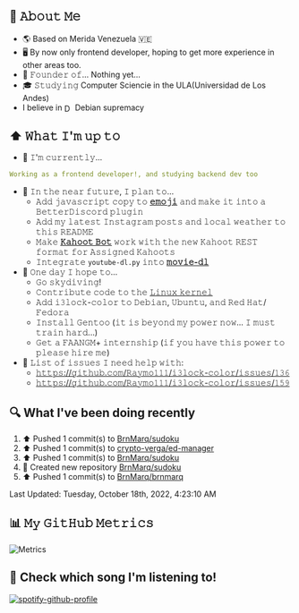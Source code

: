 ## 📖 𝙰𝚋𝚘𝚞𝚝 𝙼𝚎
- 🌎 Based on Merida Venezuela 🇻🇪 
- 🖥 By now only frontend developer, hoping to get more experience in other areas too.
- 💼 𝙵𝚘𝚞𝚗𝚍𝚎𝚛 𝚘𝚏... Nothing yet...
- 🎓 𝚂𝚝𝚞𝚍𝚢𝚒𝚗𝚐 Computer Sciencie in the ULA(Universidad de Los Andes)
- I believe in [<img src="https://www.debian.org/logos/openlogo-nd.svg" height="15em" align="center" alt="Debian Logo" title="Debian Logo"/>](https://www.debian.org/index.es.html) Debian supremacy 

## ⬆ 𝚆𝚑𝚊𝚝 𝙸'𝚖 𝚞𝚙 𝚝𝚘
- 🔨 𝙸'𝚖 𝚌𝚞𝚛𝚛𝚎𝚗𝚝𝚕𝚢...
```yaml
Working as a frontend developer!, and studying backend dev too
```
<!-- - 🔨 𝙸'𝚖 𝚌𝚞𝚛𝚛𝚎𝚗𝚝𝚕𝚢 𝚍𝚘𝚒𝚗𝚐 𝚊𝚗 𝚒𝚗𝚝𝚎𝚛𝚗𝚜𝚑𝚒𝚙 𝚊𝚝 𝚂𝚘𝚗𝚢 𝙿𝚕𝚊𝚢𝚜𝚝𝚊𝚝𝚒𝚘𝚗! -->
<!-- - 🔨 𝙸’𝚖 𝚌𝚞𝚛𝚛𝚎𝚗𝚝𝚕𝚢 𝚠𝚘𝚛𝚔𝚒𝚗𝚐 𝚘𝚗 𝚊 𝚗𝚎𝚠 [**𝚒𝟹𝚕𝚘𝚌𝚔-𝚌𝚘𝚕𝚘𝚛**](https://github.com/Raymo111/i3lock-color) 𝚛𝚎𝚕𝚎𝚊𝚜𝚎 -->
- 🎯 𝙸𝚗 𝚝𝚑𝚎 𝚗𝚎𝚊𝚛 𝚏𝚞𝚝𝚞𝚛𝚎, 𝙸 𝚙𝚕𝚊𝚗 𝚝𝚘...
	- 𝙰𝚍𝚍 𝚓𝚊𝚟𝚊𝚜𝚌𝚛𝚒𝚙𝚝 𝚌𝚘𝚙𝚢 𝚝𝚘 [**𝚎𝚖𝚘𝚓𝚒**](https://github.com/Raymo111/emoji) 𝚊𝚗𝚍 𝚖𝚊𝚔𝚎 𝚒𝚝 𝚒𝚗𝚝𝚘 𝚊 𝙱𝚎𝚝𝚝𝚎𝚛𝙳𝚒𝚜𝚌𝚘𝚛𝚍 𝚙𝚕𝚞𝚐𝚒𝚗
	- 𝙰𝚍𝚍 𝚖𝚢 𝚕𝚊𝚝𝚎𝚜𝚝 𝙸𝚗𝚜𝚝𝚊𝚐𝚛𝚊𝚖 𝚙𝚘𝚜𝚝𝚜 𝚊𝚗𝚍 𝚕𝚘𝚌𝚊𝚕 𝚠𝚎𝚊𝚝𝚑𝚎𝚛 𝚝𝚘 𝚝𝚑𝚒𝚜 𝚁𝙴𝙰𝙳𝙼𝙴
	- 𝙼𝚊𝚔𝚎 [**𝙺𝚊𝚑𝚘𝚘𝚝 𝙱𝚘𝚝**](https://github.com/Raymo111/kahoot-answer-bot) 𝚠𝚘𝚛𝚔 𝚠𝚒𝚝𝚑 𝚝𝚑𝚎 𝚗𝚎𝚠 𝙺𝚊𝚑𝚘𝚘𝚝 𝚁𝙴𝚂𝚃 𝚏𝚘𝚛𝚖𝚊𝚝 𝚏𝚘𝚛 𝙰𝚜𝚜𝚒𝚐𝚗𝚎𝚍 𝙺𝚊𝚑𝚘𝚘𝚝𝚜
	- 𝙸𝚗𝚝𝚎𝚐𝚛𝚊𝚝𝚎 `youtube-dl.py` 𝚒𝚗𝚝𝚘 [**𝚖𝚘𝚟𝚒𝚎-𝚍𝚕**](https://github.com/Raymo111/movie-dl)
- 🤞 𝙾𝚗𝚎 𝚍𝚊𝚢 𝙸 𝚑𝚘𝚙𝚎 𝚝𝚘...
	- 𝙶𝚘 𝚜𝚔𝚢𝚍𝚒𝚟𝚒𝚗𝚐!
	- 𝙲𝚘𝚗𝚝𝚛𝚒𝚋𝚞𝚝𝚎 𝚌𝚘𝚍𝚎 𝚝𝚘 𝚝𝚑𝚎 [𝙻𝚒𝚗𝚞𝚡 𝚔𝚎𝚛𝚗𝚎𝚕](https://github.com/torvalds/linux)
	- 𝙰𝚍𝚍 𝚒𝟹𝚕𝚘𝚌𝚔-𝚌𝚘𝚕𝚘𝚛 𝚝𝚘 𝙳𝚎𝚋𝚒𝚊𝚗, 𝚄𝚋𝚞𝚗𝚝𝚞, 𝚊𝚗𝚍 𝚁𝚎𝚍 𝙷𝚊𝚝/𝙵𝚎𝚍𝚘𝚛𝚊
	- 𝙸𝚗𝚜𝚝𝚊𝚕𝚕 𝙶𝚎𝚗𝚝𝚘𝚘 (𝚒𝚝 𝚒𝚜 𝚋𝚎𝚢𝚘𝚗𝚍 𝚖𝚢 𝚙𝚘𝚠𝚎𝚛 𝚗𝚘𝚠... 𝙸 𝚖𝚞𝚜𝚝 𝚝𝚛𝚊𝚒𝚗 𝚑𝚊𝚛𝚍...)
	- 𝙶𝚎𝚝 𝚊 𝙵𝙰𝙰𝙽𝙶𝙼+ 𝚒𝚗𝚝𝚎𝚛𝚗𝚜𝚑𝚒𝚙 (𝚒𝚏 𝚢𝚘𝚞 𝚑𝚊𝚟𝚎 𝚝𝚑𝚒𝚜 𝚙𝚘𝚠𝚎𝚛 𝚝𝚘 𝚙𝚕𝚎𝚊𝚜𝚎 𝚑𝚒𝚛𝚎 𝚖𝚎)
- 🤔 𝙻𝚒𝚜𝚝 𝚘𝚏 𝚒𝚜𝚜𝚞𝚎𝚜 𝙸 𝚗𝚎𝚎𝚍 𝚑𝚎𝚕𝚙 𝚠𝚒𝚝𝚑:
	- [𝚑𝚝𝚝𝚙𝚜://𝚐𝚒𝚝𝚑𝚞𝚋.𝚌𝚘𝚖/𝚁𝚊𝚢𝚖𝚘𝟷𝟷𝟷/𝚒𝟹𝚕𝚘𝚌𝚔-𝚌𝚘𝚕𝚘𝚛/𝚒𝚜𝚜𝚞𝚎𝚜/𝟷𝟹𝟼](https://github.com/Raymo111/i3lock-color/issues/136)
	- [𝚑𝚝𝚝𝚙𝚜://𝚐𝚒𝚝𝚑𝚞𝚋.𝚌𝚘𝚖/𝚁𝚊𝚢𝚖𝚘𝟷𝟷𝟷/𝚒𝟹𝚕𝚘𝚌𝚔-𝚌𝚘𝚕𝚘𝚛/𝚒𝚜𝚜𝚞𝚎𝚜/𝟷𝟻𝟿](https://github.com/Raymo111/i3lock-color/issues/159)

## 🔍 What I've been doing recently
<!--RECENT_ACTIVITY:start-->
1. ⬆️ Pushed 1 commit(s) to [BrnMarq/sudoku](https://github.com/BrnMarq/sudoku)
2. ⬆️ Pushed 1 commit(s) to [crypto-verga/ed-manager](https://github.com/crypto-verga/ed-manager)
3. ⬆️ Pushed 1 commit(s) to [BrnMarq/sudoku](https://github.com/BrnMarq/sudoku)
4. 📔 Created new repository [BrnMarq/sudoku](https://github.com/BrnMarq/sudoku)
5. ⬆️ Pushed 1 commit(s) to [BrnMarq/brnmarq](https://github.com/BrnMarq/brnmarq)
<!--RECENT_ACTIVITY:end-->

<!--RECENT_ACTIVITY:last_update-->
Last Updated: Tuesday, October 18th, 2022, 4:23:10 AM
<!--RECENT_ACTIVITY:last_update_end-->

## 📊 𝙼𝚢 𝙶𝚒𝚝𝙷𝚞𝚋 𝙼𝚎𝚝𝚛𝚒𝚌𝚜
![Metrics](https://metrics.lecoq.io/BrnMarq?template=classic&base=header%2C%20activity%2C%20community%2C%20repositories%2C%20metadata&base.indepth=false&base.hireable=false&base.skip=false&config.timezone=America%2FCaracas)

## 🎵 Check which song I'm listening to!
[![spotify-github-profile](https://spotify-github-profile.vercel.app/api/view?uid=31mfme5yb4ptqsudsqvjawr4ione&cover_image=true&theme=default&bar_color_cover=true)](https://github.com/kittinan/spotify-github-profile)

